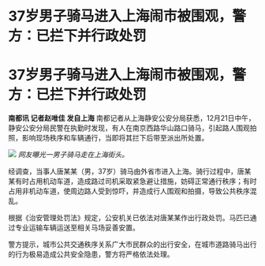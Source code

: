 # 37岁男子骑马进入上海闹市被围观，警方：已拦下并行政处罚

# 37岁男子骑马进入上海闹市被围观，警方：已拦下并行政处罚

**南都讯 记者赵唯佳 发自上海**
南都记者从上海静安公安分局获悉，12月21日中午，静安公安分局民警在执勤时发现，有人在南京西路华山路口骑马，引起路人围观拍照，影响现场秩序和车辆通行，当即将其拦下后带至派出所处置。

![](https://inews.gtimg.com/om_bt/O110WvAa_ZqqnW4RwpVymHl3g2OphrUeq03j7o24m_x6IAA/1000)
_网友曝光一男子骑马走在上海街头。_

经调查，当事人唐某某（男，37岁）骑马由外省市进入上海。骑行过程中，唐某某有时占用机动车道，造成路过司机采取紧急避让措施，妨碍正常通行秩序；有时占用非机动车道，使周边路人受到惊吓，并造成行人围观和拍摄，导致公共秩序混乱。

根据《治安管理处罚法》规定，公安机关已依法对唐某某作出行政处罚。马匹已通过专业运输车辆运送至相关马场妥善安置。

警方提示，城市公共交通秩序关系广大市民群众的出行安全，在城市道路骑马出行的行为极易造成公共安全隐患，警方将严格依法处理。

